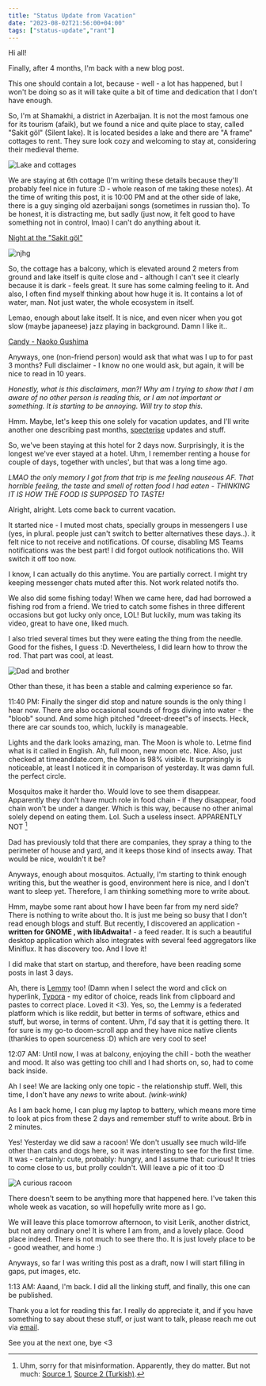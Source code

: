 ```yaml
---
title: "Status Update from Vacation"
date: "2023-08-02T21:56:00+04:00"
tags: ["status-update","rant"]
---
```


Hi all!

Finally, after 4 months, I'm back with a new blog post.

This one should contain a lot, because - well - a lot has happened, but I won't be doing so as it will take quite a bit of time and dedication that I don't have enough.

So, I'm at Shamakhi, a district in Azerbaijan. It is not the most famous one for its tourism (afaik), but we found a nice and quite place to stay, called "Sakit göl" (Silent lake). It is located besides a lake and there are "A frame" cottages to rent. They sure look cozy and welcoming to stay at, considering their medieval theme. 

![Lake and cottages](https://cdn.rahim.li/lake_and_cottages.jpg "Picture of the lake, 2 docks, and 'A frame' cottages")

We are staying at 6th cottage (I'm writing these details because they'll probably feel nice in future :D - whole reason of me taking these notes). At the time of writing this post, it is 10:00 PM and at the other side of lake, there is a guy singing old azerbaijani songs (sometimes in russian tho). To be honest, it is distracting me, but sadly (just now, it felt good to have something not in control, lmao) I can't do anything about it.

[Night at the "Sakit göl"](https://youtu.be/T8PhuKJdoYY)

![njhg](https://cdn.rahim.li/symmetric_bridge.jpg)

So, the cottage has a balcony, which is elevated around 2 meters from ground and lake itself is quite close and - although I can't see it clearly because it is dark - feels great. It sure has some calming feeling to it. And also, I often find myself thinking about how huge it is. It contains a lot of water, man. Not just water, the whole ecosystem in itself. 

Lemao, enough about lake itself. It is nice, and even nicer when you got slow (maybe japaneese) jazz playing in background. Damn I like it.. 

[Candy - Naoko  Gushima](https://open.spotify.com/track/5OUnJyo4Cb9bFPzDWb5GAK?si=c3dd5a486180459d)

Anyways, one (non-friend person) would ask that what was I up to for past 3 months? Full disclaimer - I know no one would ask, but again, it will be nice to read in 10 years. 

*Honestly, what is this disclaimers, man?! Why am I trying to show that I am aware of no other person is reading this, or I am not important or something. It is starting to be annoying. Will try to stop this.*

Hmm. Maybe, let's keep this one solely for vacation updates, and I'll write another one describing past months, [specterise](https://www.specterise.com) updates and stuff.

So, we've been staying at this hotel for 2 days now. Surprisingly, it is the longest we've ever stayed at a hotel. Uhm, I remember renting a house for couple of days, together with uncles', but that was a long time ago. 

*LMAO the only memory I got from that trip is me feeling nauseous AF. That horrible feeling, the taste and smell of rotten food I had eaten - THINKING IT IS HOW THE FOOD IS SUPPOSED TO TASTE!* 

Alright, alright. Lets come back to current vacation. 

It started nice - I muted most chats, specially groups in messengers I use (yes, in plural. people just can't switch to better alternatives these days..). it felt nice to not receive and notifications. Of course, disabling MS Teams notifications was the best part! I did forgot outlook notifications tho. Will switch it off too now. 

I know, I can actually do this anytime. You are partially correct. I might try keeping messenger chats muted after this. Not work related notifs tho.

We also did some fishing today! When we came here, dad had borrowed a fishing rod from a friend. We tried to catch some fishes in three different occasions but got lucky only once, LOL! But luckily, mum was taking its video, great to have one, liked much.

I also tried several times but they were eating the thing from the needle. Good for the fishes, I guess :D. Nevertheless, I did learn how to throw the rod. That part was cool, at least.

![Dad and brother](https://cdn.rahim.li/fishing.jpg "Dad and my brother, sitting at the edge of the dock, waiting for a fish")

Other than these, it has been a stable and calming experience so far.

11:40 PM: Finally the singer did stop and nature sounds is the only thing I hear now. There are also occasional sounds of frogs diving into water - the "bloob" sound. And some high pitched "dreeet-dreeet"s of insects. Heck, there are car sounds too, which, luckily is manageable. 

 Lights and the dark looks amazing, man. The Moon is whole to. Letme find what is it called in English. Ah, full moon, new moon etc. Nice. Also, just checked at timeanddate.com, the Moon is 98% visible. It surprisingly is noticeable, at least I noticed it in comparison of yesterday. It was damn full. the perfect circle.

Mosquitos make it harder tho. Would love to see them disappear. Apparently they don't have much role in food chain - if they disappear, food chain won't be under a danger. Which is this way, because no other animal solely depend on eating them. Lol. Such a useless insect. APPARENTLY NOT [^mosquitos]

[^mosquitos]: Uhm, sorry for that misinformation. Apparently, they do matter. But not much: [Source 1](https://science.howstuffworks.com/science-vs-myth/what-if/what-if-mosquitoes-went-extinct.htm), [Source 2 (Turkish)](https://evrimagaci.org/sivrisinekler-neden-var-ne-ise-yarar-yok-etsek-olmaz-mi-3796). 

Dad has previously told that there are companies, they spray a thing to the perimeter of house and yard, and it keeps those kind of insects away. That would be nice, wouldn't it be?

Anyways, enough about mosquitos. Actually, I'm starting to think enough writing this, but the weather is good, environment here is nice, and I don't want to sleep yet. Therefore, I am thinking something more to write about.

Hmm, maybe some rant about how I have been far from my nerd side? There is nothing to write about tho. It is just me being so busy that I don't read enough blogs and stuff. But recently, I discovered an application - **written for GNOME , with libAdwaita!** - a feed reader. It is such a beautiful desktop application which also integrates with several feed aggregators like Miniflux. It has discovery too. And I love it!

I did make that start on startup, and therefore, have been reading some posts in last 3 days. 

Ah, there is [Lemmy](https://lemmy.ml/) too! (Damn when I select the word and click on hyperlink, [Typora](https://typora.io/) - my editor of choice, reads link from clipboard and pastes to correct place. Loved it <3). Yes, so, the Lemmy is a federated platform which is like reddit, but better in terms of software, ethics and stuff, but worse, in terms of content. Uhm, I'd say that it is getting there. It for sure is my go-to doom-scroll app and they have nice native clients (thankies to open sourceness :D) which are very cool to see! 

12:07 AM: Until now, I was at balcony, enjoying the chill - both the weather and mood. It also was getting too chill and I had shorts on, so, had to come back inside. 

Ah I see! We are lacking only one topic - the relationship stuff. Well, this time, I don't have any *news* to write about. *(wink-wink)*

As I am back home, I can plug my laptop to battery, which means more time to look at pics from these 2 days and remember stuff to write about. Brb in 2 minutes.

Yes! Yesterday we did saw a racoon! We don't usually see much wild-life other than cats and dogs here, so it was interesting to see for the first time. It was - certainly: cute, probably: hungry, and I assume that: curious! It tries to come close to us, but prolly couldn't. Will leave a pic of it too :D

![A curious racoon](https://cdn.rahim.li/racoon.jpg)

There doesn't seem to be anything more that happened here. I've taken this whole week as vacation, so will hopefully write more as I go. 

We will leave this place tomorrow afternoon, to visit Lerik, another district, but not any ordinary one! It is where I am from, and a lovely place. Good place indeed. There is not much to see there tho. It is just lovely place to be - good weather, and home :)

Anyways, so far I was writing this post as a draft, now I will start filling in gaps, put images, etc.

1:13 AM: Aaand, I'm back. I did all the linking stuff, and finally, this one can be published. 

Thank you a lot for reading this far. I really do appreciate it, and if you have something to say about these stuff, or just want to talk, please reach me out via [email](https://www.rahim.li/contact). 

See you at the next one, bye <3